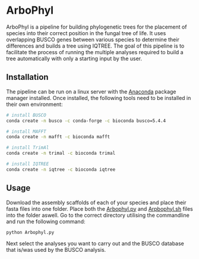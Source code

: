 # ArboPhyl

ArboPhyl is a pipeline for building phylogenetic trees for the placement of species into their correct position in the fungal tree of life. It uses overlapping BUSCO genes between various species to determine their differences and builds a tree using IQTREE. The goal of this pipeline is to facilitate the process of running the multiple analyses required to build a tree automatically with only a starting input by the user. 

## Installation

The pipeline can be run on a linux server with the [Anaconda](https://anaconda.org/) package manager installed. Once installed, the following tools need to be installed in their own environment:

```bash
# install BUSCO
conda create -n busco -c conda-forge -c bioconda busco=5.4.4

# install MAFFT
conda create -n mafft -c bioconda mafft

# install TrimAl
conda create -n trimal -c bioconda trimal

# install IQTREE
conda create -n iqtree -c bioconda iqtree
```

## Usage

Download the assembly scaffolds of each of your species and place their fasta files into one folder. Place both the [Arbophyl.py](https://github.com/TimVerschuren/ArboPhyl/blob/master/Arbophyl.py) and [Arpbophyl.sh](https://github.com/TimVerschuren/ArboPhyl/blob/master/Arbophyl.sh) files into the folder aswell. Go to the correct directory utilising the commandline and run the following command:

```bash
python Arbophyl.py
```

Next select the analyses you want to carry out and the BUSCO database that is/was used by the BUSCO analysis.
